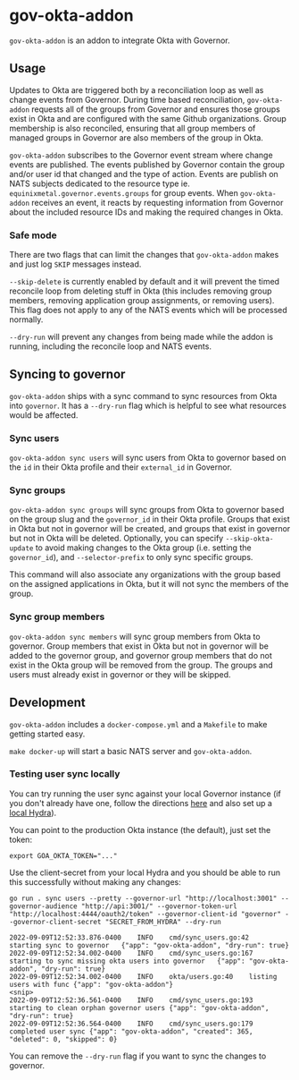 # gov-okta-addon

`gov-okta-addon` is an addon to integrate Okta with Governor.

## Usage

Updates to Okta are triggered both by a reconciliation loop as well as change events from Governor.  During time based
reconciliation, `gov-okta-addon` requests all of the groups from Governor and ensures those groups exist in Okta and are
configured with the same Github organizations.  Group membership is also reconciled, ensuring that all group members of
managed groups in Governor are also members of the group in Okta.

`gov-okta-addon` subscribes to the Governor event stream where change events are published.  The events published
by Governor contain the group and/or user id that changed and the type of action.  Events are publish on NATS subjects
dedicated to the resource type ie. `equinixmetal.governor.events.groups` for group events.  When `gov-okta-addon` receives
an event, it reacts by requesting information from Governor about the included resource IDs and making the required
changes in Okta.

### Safe mode

There are two flags that can limit the changes that `gov-okta-addon` makes and just log `SKIP` messages instead.

`--skip-delete` is currently enabled by default and it will prevent the timed reconcile loop from deleting stuff in Okta (this
includes removing group members, removing application group assignments, or removing users). This flag does not apply to any of
the NATS events which will be processed normally.

`--dry-run` will prevent any changes from being made while the addon is running, including the reconcile loop and NATS events.

## Syncing to governor

`gov-okta-addon` ships with a sync command to sync resources from Okta into `governor`. It has a `--dry-run` flag which
is helpful to see what resources would be affected.

### Sync users

`gov-okta-addon sync users` will sync users from Okta to governor based on the `id` in their Okta profile
and their `external_id` in Governor.

### Sync groups

`gov-okta-addon sync groups` will sync groups from Okta to governor based on the group slug and the `governor_id`
in their Okta profile. Groups that exist in Okta but not in governor will be created, and groups that exist in
governor but not in Okta will be deleted. Optionally, you can specify `--skip-okta-update` to avoid making changes
to the Okta group (i.e. setting the `governor_id`), and `--selector-prefix` to only sync specific groups.

This command will also associate any organizations with the group based on the assigned applications in Okta, but
it will not sync the members of the group.

### Sync group members

`gov-okta-addon sync members` will sync group members from Okta to governor. Group members that exist in Okta but not
in governor will be added to the governor group, and governor group members that do not exist in the Okta group will
be removed from the group. The groups and users must already exist in governor or they will be skipped.

## Development

`gov-okta-addon` includes a `docker-compose.yml` and a `Makefile` to make getting started easy.

`make docker-up` will start a basic NATS server and `gov-okta-addon`.

### Testing user sync locally

You can try running the user sync against your local Governor instance (if you don't already have one, follow the directions [here](https://github.com/equinixmetal/governor/blob/main/README.md#running-governor-locally) and also set up a [local Hydra](https://github.com/equinixmetal/governor/blob/main/README.md#governor-api)).

You can point to the production Okta instance (the default), just set the token:
```
export GOA_OKTA_TOKEN="..."
```

Use the client-secret from your local Hydra and you should be able to run this successfully without making any changes:
```
go run . sync users --pretty --governor-url "http://localhost:3001" --governor-audience "http://api:3001/" --governor-token-url "http://localhost:4444/oauth2/token" --governor-client-id "governor" --governor-client-secret "SECRET_FROM_HYDRA" --dry-run

2022-09-09T12:52:33.876-0400	INFO	cmd/sync_users.go:42	starting sync to governor	{"app": "gov-okta-addon", "dry-run": true}
2022-09-09T12:52:34.002-0400	INFO	cmd/sync_users.go:167	starting to sync missing okta users into governor	{"app": "gov-okta-addon", "dry-run": true}
2022-09-09T12:52:34.002-0400	INFO	okta/users.go:40	listing users with func	{"app": "gov-okta-addon"}
<snip>
2022-09-09T12:52:36.561-0400	INFO	cmd/sync_users.go:193	starting to clean orphan governor users	{"app": "gov-okta-addon", "dry-run": true}
2022-09-09T12:52:36.564-0400	INFO	cmd/sync_users.go:179	completed user sync	{"app": "gov-okta-addon", "created": 365, "deleted": 0, "skipped": 0}
```

You can remove the `--dry-run` flag if you want to sync the changes to governor.
